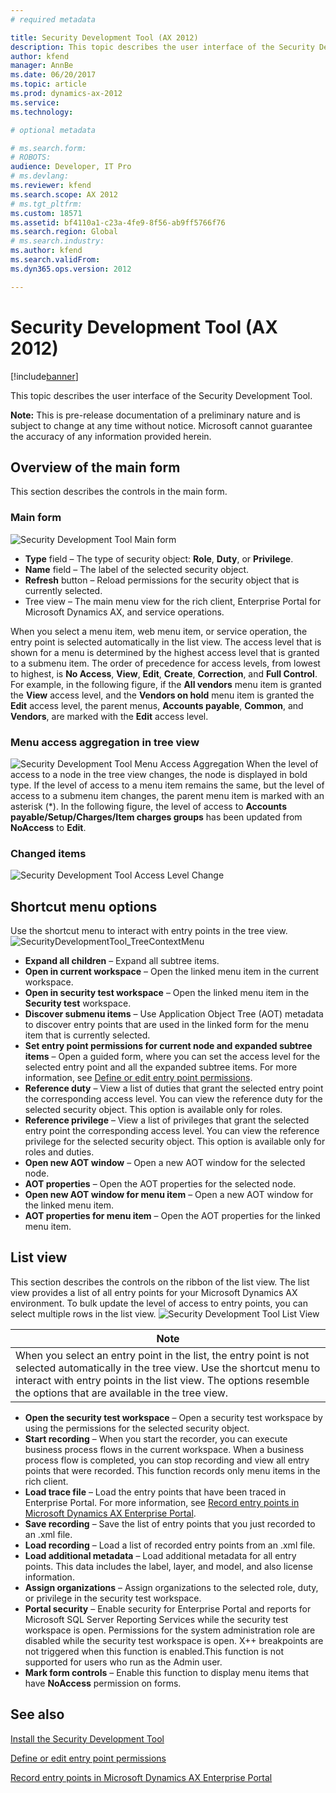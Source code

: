 ```yaml
---
# required metadata

title: Security Development Tool (AX 2012)
description: This topic describes the user interface of the Security Development Tool.
author: kfend
manager: AnnBe
ms.date: 06/20/2017
ms.topic: article
ms.prod: dynamics-ax-2012 
ms.service: 
ms.technology:

# optional metadata

# ms.search.form: 
# ROBOTS: 
audience: Developer, IT Pro
# ms.devlang: 
ms.reviewer: kfend
ms.search.scope: AX 2012
# ms.tgt_pltfrm: 
ms.custom: 18571
ms.assetid: bf4110a1-c23a-4fe9-8f56-ab9ff5766f76
ms.search.region: Global
# ms.search.industry: 
ms.author: kfend
ms.search.validFrom: 
ms.dyn365.ops.version: 2012

---
```


# Security Development Tool (AX 2012)

[!include[banner](../../includes/banner.md)]


This topic describes the user interface of the Security Development Tool.

**Note:** This is pre-release documentation of a preliminary nature and is subject to change at any time without notice. Microsoft cannot guarantee the accuracy of any information provided herein.

## Overview of the main form
This section describes the controls in the main form.

### Main form

![Security Development Tool Main form](./media/securitydevelopmenttoolmainform.png)

-   **Type** field – The type of security object: **Role**, **Duty**, or **Privilege**.
-   **Name** field – The label of the selected security object.
-   **Refresh** button – Reload permissions for the security object that is currently selected.
-   Tree view – The main menu view for the rich client, Enterprise Portal for Microsoft Dynamics AX, and service operations.

When you select a menu item, web menu item, or service operation, the entry point is selected automatically in the list view. The access level that is shown for a menu is determined by the highest access level that is granted to a submenu item. The order of precedence for access levels, from lowest to highest, is **No Access**, **View**, **Edit**, **Create**, **Correction**, and **Full Control**. For example, in the following figure, if the **All vendors** menu item is granted the **View** access level, and the **Vendors on hold** menu item is granted the **Edit** access level, the parent menus, **Accounts payable**, **Common**, and **Vendors**, are marked with the **Edit** access level.

### Menu access aggregation in tree view

![Security Development Tool Menu Access Aggregation](./media/sdt_menuaggregatedaccesslevel.png) When the level of access to a node in the tree view changes, the node is displayed in bold type. If the level of access to a menu item remains the same, but the level of access to a submenu item changes, the parent menu item is marked with an asterisk (\*). In the following figure, the level of access to **Accounts payable/Setup/Charges/Item charges groups** has been updated from **NoAccess** to **Edit**.

### Changed items

![Security Development Tool Access Level Change](./media/sdtl_treeviewaccesslevelchange.png)

## Shortcut menu options
Use the shortcut menu to interact with entry points in the tree view. ![SecurityDevelopmentTool\_TreeContextMenu](./media/sdt_treecontextmenu.png)

-   **Expand all children** – Expand all subtree items.
-   **Open in current workspace** – Open the linked menu item in the current workspace.
-   **Open in security test workspace** – Open the linked menu item in the **Security test** workspace.
-   **Discover submenu items** – Use Application Object Tree (AOT) metadata to discover entry points that are used in the linked form for the menu item that is currently selected.
-   **Set entry point permissions for current node and expanded subtree items** – Open a guided form, where you can set the access level for the selected entry point and all the expanded subtree items. For more information, see [Define or edit entry point permissions](define-edit-entry-point-permissions.md).
-   **Reference duty** – View a list of duties that grant the selected entry point the corresponding access level. You can view the reference duty for the selected security object. This option is available only for roles.
-   **Reference privilege** – View a list of privileges that grant the selected entry point the corresponding access level. You can view the reference privilege for the selected security object. This option is available only for roles and duties.
-   **Open new AOT window** – Open a new AOT window for the selected node.
-   **AOT properties** – Open the AOT properties for the selected node.
-   **Open new AOT window for menu item** – Open a new AOT window for the linked menu item.
-   **AOT properties for menu item** – Open the AOT properties for the linked menu item.

## List view
This section describes the controls on the ribbon of the list view. The list view provides a list of all entry points for your Microsoft Dynamics AX environment. To bulk update the level of access to entry points, you can select multiple rows in the list view.
![Security Development Tool List View](./media/sdt_listcontextmenu.png)

| **Note**                                                                                                                                                                                                                                                |
|---------------------------------------------------------------------------------------------------------------------------------------------------------------------------------------------------------------------------------------------------------|
| When you select an entry point in the list, the entry point is not selected automatically in the tree view. Use the shortcut menu to interact with entry points in the list view. The options resemble the options that are available in the tree view. |

-   **Open the security test workspace** – Open a security test workspace by using the permissions for the selected security object.
-   **Start recording** – When you start the recorder, you can execute business process flows in the current workspace. When a business process flow is completed, you can stop recording and view all entry points that were recorded. This function records only menu items in the rich client.
-   **Load trace file** – Load the entry points that have been traced in Enterprise Portal. For more information, see [Record entry points in Microsoft Dynamics AX Enterprise Portal](record-entry-points-enterprise-portal.md).
-   **Save recording** – Save the list of entry points that you just recorded to an .xml file.
-   **Load recording** – Load a list of recorded entry points from an .xml file.
-   **Load additional metadata** – Load additional metadata for all entry points. This data includes the label, layer, and model, and also license information.
-   **Assign organizations** – Assign organizations to the selected role, duty, or privilege in the security test workspace.
-   **Portal security** – Enable security for Enterprise Portal and reports for Microsoft SQL Server Reporting Services while the security test workspace is open. Permissions for the system administration role are disabled while the security test workspace is open. X++ breakpoints are not triggered when this function is enabled.This function is not supported for users who run as the Admin user.
-   **Mark form controls** – Enable this function to display menu items that have **NoAccess** permission on forms.



See also
--------

[Install the Security Development Tool](install-security-development-tool.md)

[Define or edit entry point permissions](define-edit-entry-point-permissions.md)

[Record entry points in Microsoft Dynamics AX Enterprise Portal](record-entry-points-enterprise-portal.md)



